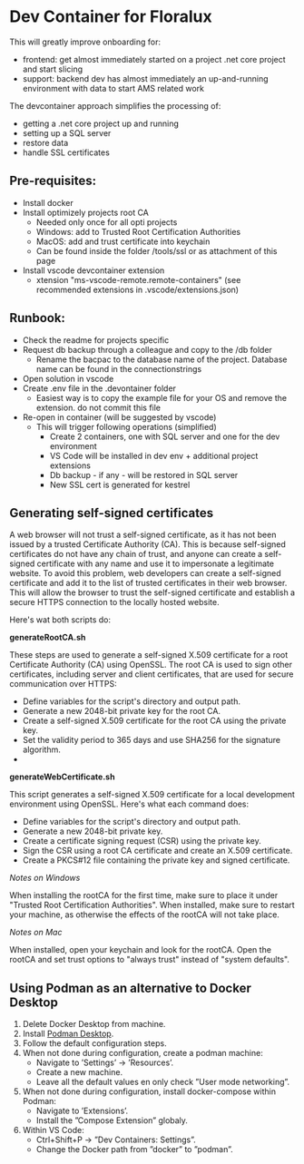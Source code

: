 # Dev Container for Floralux

This will greatly improve onboarding for:

- frontend: get almost immediately started on a project .net core project and start slicing
- support: backend dev has almost immediately an up-and-running environment with data to start AMS related work

The devcontainer approach simplifies the processing of:

- getting a .net core project up and running
- setting up a SQL server
- restore data
- handle SSL certificates

## **Pre-requisites:**

- Install docker
- Install optimizely projects root CA
  - Needed only once for all opti projects
  - Windows: add to Trusted Root Certification Authorities
  - MacOS: add and trust certificate into keychain
  - Can be found inside the folder /tools/ssl or as attachment of this page
- Install vscode devcontainer extension
  - xtension "ms-vscode-remote.remote-containers" (see recommended extensions in .vscode/extensions.json)

## **Runbook:**

- Check the readme for projects specific
- Request db backup through a colleague and copy to the /db folder
  - Rename the bacpac to the database name of the project. Database name can be found in the connectionstrings
- Open solution in vscode
- Create .env file in the .devontainer folder
  - Easiest way is to copy the example file for your OS and remove the extension. do not commit this file
- Re-open in container (will be suggested by vscode)
  - This will trigger following operations (simplified)
    - Create 2 containers, one with SQL server and one for the dev environment
    - VS Code will be installed in dev env + additional project extensions
    - Db backup - if any - will be restored in SQL server
    - New SSL cert is generated for kestrel

## Generating self-signed certificates

A web browser will not trust a self-signed certificate, as it has not been issued by a trusted Certificate Authority (CA). This is because self-signed certificates do not have any chain of trust, and anyone can create a self-signed certificate with any name and use it to impersonate a legitimate website. To avoid this problem, web developers can create a self-signed certificate and add it to the list of trusted certificates in their web browser. This will allow the browser to trust the self-signed certificate and establish a secure HTTPS connection to the locally hosted website.

Here's wat both scripts do:

**generateRootCA.sh**

These steps are used to generate a self-signed X.509 certificate for a root Certificate Authority (CA) using OpenSSL. The root CA is used to sign other certificates, including server and client certificates, that are used for secure communication over HTTPS:

- Define variables for the script's directory and output path.
- Generate a new 2048-bit private key for the root CA.
- Create a self-signed X.509 certificate for the root CA using the private key.
- Set the validity period to 365 days and use SHA256 for the signature algorithm.
- 
**generateWebCertificate.sh**

This script generates a self-signed X.509 certificate for a local development environment using OpenSSL. Here's what each command does:

- Define variables for the script's directory and output path.
- Generate a new 2048-bit private key.
- Create a certificate signing request (CSR) using the private key.
- Sign the CSR using a root CA certificate and create an X.509 certificate.
- Create a PKCS#12 file containing the private key and signed certificate.

_Notes on Windows_

When installing the rootCA for the first time, make sure to place it under "Trusted Root Certification Authorities". When installed, make sure to restart your machine, as otherwise the effects of the rootCA will not take place.

_Notes on Mac_

When installed, open your keychain and look for the rootCA. Open the rootCA and set trust options to "always trust" instead of "system defaults".

## Using Podman as an alternative to Docker Desktop

1. Delete Docker Desktop from machine.
2. Install [Podman Desktop](https://podman-desktop.io/).
3. Follow the default configuration steps.
4. When not done during configuration, create a podman machine:
    * Navigate to ’Settings’ → ’Resources’.
    * Create a new machine.
    * Leave all the default values en only check ”User mode networking”.
5. When not done during configuration, install docker-compose within Podman:
    * Navigate to ’Extensions’.
    * Install the ”Compose Extension” globaly.
6. Within VS Code:
    * Ctrl+Shift+P → ”Dev Containers: Settings”.
    * Change the Docker path from ”docker” to ”podman”.
